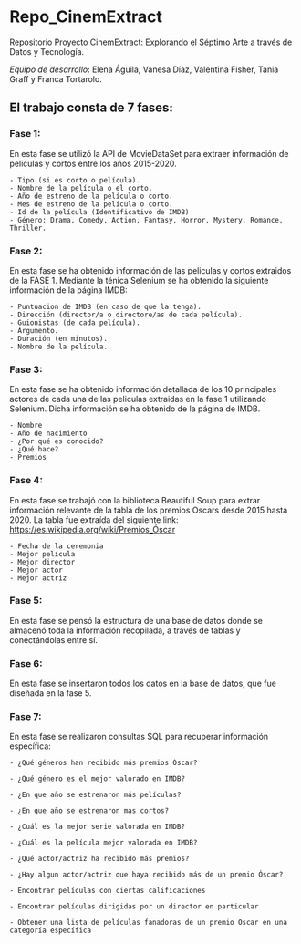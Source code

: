 # Repo_CinemExtract
Repositorio Proyecto CinemExtract: Explorando el Séptimo Arte a través de Datos y Tecnología.

*Equipo de desarrollo*: 
Elena Águila, Vanesa Díaz, Valentina Fisher, Tania Graff y Franca Tortarolo.


## El trabajo consta de 7 fases:

### Fase 1:

En esta fase se utilizó la API de MovieDataSet para extraer información de peliculas y cortos entre los años 2015-2020.
 
    - Tipo (si es corto o película).
    - Nombre de la película o el corto.
    - Año de estreno de la película o corto.
    - Mes de estreno de la película o corto.
    - Id de la película (Identificativo de IMDB)
    - Género: Drama, Comedy, Action, Fantasy, Horror, Mystery, Romance, Thriller.

### Fase 2: 


En esta fase se ha obtenido información de las peliculas y cortos extraidos de la FASE 1. Mediante la ténica Selenium se ha obtenido la siguiente información de la página IMDB: 

    - Puntuacion de IMDB (en caso de que la tenga).
    - Dirección (director/a o directore/as de cada película).
    - Guionistas (de cada película).
    - Argumento.
    - Duración (en minutos).
    - Nombre de la película.


### Fase 3: 

En esta fase se ha obtenido información detallada de los 10 principales actores de cada una de las peliculas extraidas en la fase 1 utilizando Selenium. Dicha información se ha obtenido de la página de IMDB.

    - Nombre
    - Año de nacimiento
    - ¿Por qué es conocido?
    - ¿Qué hace?
    - Premios

### Fase 4:

En esta fase se trabajó con la biblioteca Beautiful Soup para extrar información relevante de la tabla de los premios Oscars desde 2015 hasta 2020. La tabla fue extraída del siguiente link: https://es.wikipedia.org/wiki/Premios_Óscar 
   
    - Fecha de la ceremonia
    - Mejor película
    - Mejor director
    - Mejor actor
    - Mejor actriz 

    
### Fase 5: 

En esta fase se pensó la estructura de una base de datos donde se almacenó toda la información recopilada, a través de tablas y conectándolas entre sí.

### Fase 6: 

En esta fase se insertaron todos los datos en la base de datos, que fue diseñada en la fase 5.

### Fase 7:

En esta fase se realizaron consultas SQL para recuperar información específica:

    - ¿Qué géneros han recibido más premios Óscar?

    - ¿Qué género es el mejor valorado en IMDB?

    - ¿En que año se estrenaron más películas?

    - ¿En que año se estrenaron mas cortos?

    - ¿Cuál es la mejor serie valorada en IMDB?

    - ¿Cuál es la película mejor valorada en IMDB?

    - ¿Qué actor/actriz ha recibido más premios?

    - ¿Hay algun actor/actriz que haya recibido más de un premio Óscar?

    - Encontrar películas con ciertas calificaciones
    
    - Encontrar películas dirigidas por un director en particular

    - Obtener una lista de películas fanadoras de un premio Oscar en una categoría específica